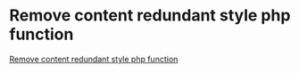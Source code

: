 # Remove content redundant style php function
[Remove content redundant style php function](https://aiwithcloud.com/2022/09/15/remove_content_redundant_style_php_function/)